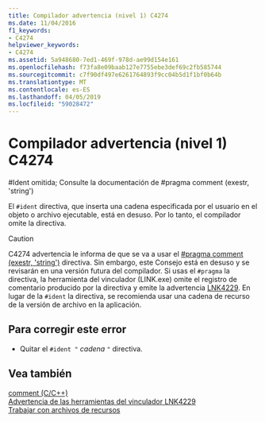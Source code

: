 ```yaml
---
title: Compilador advertencia (nivel 1) C4274
ms.date: 11/04/2016
f1_keywords:
- C4274
helpviewer_keywords:
- C4274
ms.assetid: 5a948680-7ed1-469f-978d-ae99d154e161
ms.openlocfilehash: f73fa8e09baab127e7755ebe3def69c2fb585744
ms.sourcegitcommit: c7f90df497e6261764893f9cc04b5d1f1bf0b64b
ms.translationtype: MT
ms.contentlocale: es-ES
ms.lasthandoff: 04/05/2019
ms.locfileid: "59028472"
---
```

# <a name="compiler-warning-level-1-c4274"></a>Compilador advertencia (nivel 1) C4274

\#Ident omitida; Consulte la documentación de #pragma comment (exestr, 'string')

El `#ident` directiva, que inserta una cadena especificada por el usuario en el objeto o archivo ejecutable, está en desuso. Por lo tanto, el compilador omite la directiva.

> [!CAUTION]
>  C4274 advertencia le informa de que se va a usar el [#pragma comment (exestr, 'string')](../../preprocessor/comment-c-cpp.md) directiva. Sin embargo, este Consejo está en desuso y se revisarán en una versión futura del compilador. Si usas el `#pragma` la directiva, la herramienta del vinculador (LINK.exe) omite el registro de comentario producido por la directiva y emite la advertencia [LNK4229](../../error-messages/tool-errors/linker-tools-warning-lnk4229.md). En lugar de la `#ident` la directiva, se recomienda usar una cadena de recurso de la versión de archivo en la aplicación.

## <a name="to-correct-this-error"></a>Para corregir este error

- Quitar el `#ident "` *cadena* `"` directiva.

## <a name="see-also"></a>Vea también

[comment (C/C++)](../../preprocessor/comment-c-cpp.md)<br/>
[Advertencia de las herramientas del vinculador LNK4229](../../error-messages/tool-errors/linker-tools-warning-lnk4229.md)<br/>
[Trabajar con archivos de recursos](../../windows/working-with-resource-files.md)